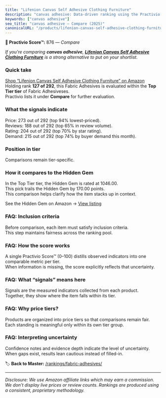 ```yaml
---
title: "Lifenion Canvas Self Adhesive Clothing Furniture"
description: "canvas adhesive: Data-driven ranking using the Practivio Score™. Positioned by quality, value, demand, findability, momentum."
keywords: ["canvas adhesive"]
seo_title: "canvas adhesive — Compare (2025)"
canonicalURL: "/products/lifenion-canvas-self-adhesive-clothing-furniture-B0D4DCY513/"
---
```


**🛒 Practivio Score™:** 876 — _Compare_


*If you're comparing **canvas adhesive**, **[Lifenion Canvas Self Adhesive Clothing Furniture](https://www.amazon.com/dp/B0D4DCY513?tag=practivio-20)** is a strong alternative to put on your shortlist.*
### Quick take
[Shop “Lifenion Canvas Self Adhesive Clothing Furniture” on Amazon](https://www.amazon.com/dp/B0D4DCY513?tag=practivio-20)
Holding rank **127 of 292**, this Fabric Adhesives is evaluated within the **Top Tier tier** of Fabric Adhesiveses.  
Practivio lists it under **Compare** for further evaluation.

### What the signals indicate
Price: 273 out of 292 (top 94% lowest-priced).  
Reviews: 188 out of 292 (top 65% in review volume).  
Rating: 204 out of 292 (top 70% by star rating).  
Demand: 215 out of 292 (top 74% by buyer demand this month).

### Position in tier
Comparisons remain tier-specific.

### How it compares to the Hidden Gem
In the Top Tier tier, the Hidden Gem is rated at 1046.00.  
This pick trails the Hidden Gem by 170.00 points.  
This comparison helps clarify how the item stacks up in context.  

See the Hidden Gem on Amazon → [View listing](https://www.amazon.com/dp/B007TSYNG8?tag=practivio-20)

### FAQ: Inclusion criteria
Before comparison, each item must satisfy inclusion criteria.  
This step maintains fairness across the ranking pool.

### FAQ: How the score works
A single Practivio Score™ (0–100) distills observed indicators into one comparable metric per tier.  
When information is missing, the score explicitly reflects that uncertainty.

### FAQ: What “signals” means here
Signals are the measured indicators collected from each product.  
Together, they show where the item falls within its tier.

### FAQ: Why price tiers?
Products are organized into price tiers so that comparisons remain fair.  
Each standing is meaningful only within its own tier group.

### FAQ: Interpreting uncertainty
Confidence notes and evidence depth indicate the level of uncertainty.  
When gaps exist, results lean cautious instead of filled-in.

<!-- Missing template for Compare/CompareWithinPriceClass -->


🏷️ **Back to Master:** [/rankings/fabric-adhesives/](/rankings/fabric-adhesives/)

---
_Disclosure: We use Amazon affiliate links which may earn a commission. We don’t display live prices or review counts. Rankings are produced using a consistent, proprietary methodology._
